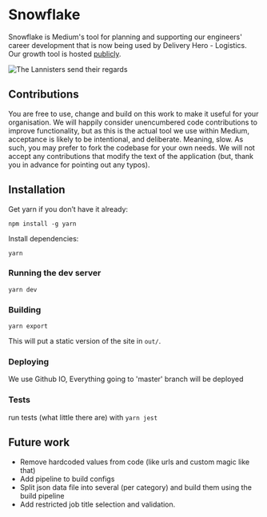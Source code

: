 # Snowflake

Snowflake is Medium's tool for planning and supporting our engineers' career development that is now being used by Delivery Hero - Logistics. Our growth tool is hosted [publicly](https://razshutydh.github.io/snowflake/).

![The Lannisters send their regards](https://imgur.com/a/nnXmz8d)

## Contributions

You are free to use, change and build on this work to make it useful for your organisation. We will happily consider
unencumbered code contributions to improve functionality, but as this is the actual tool we use within Medium, acceptance is likely to be intentional, and deliberate. Meaning, slow. As such, you may prefer to fork the codebase for your own needs. We will not accept any contributions that modify the text of the application (but, thank you in advance for pointing out any typos).

## Installation

Get yarn if you don’t have it already:

`npm install -g yarn`

Install dependencies:

`yarn`

### Running the dev server

`yarn dev`

### Building

`yarn export`

This will put a static version of the site in `out/`.

### Deploying
We use Github IO, Everything going to 'master' branch will be deployed

### Tests

run tests (what little there are) with `yarn jest`

## Future work

* Remove hardcoded values from code (like urls and custom magic like that)
* Add pipeline to build configs
* Split json data file into several (per category) and build them using the build pipeline
* Add restricted job title selection and validation.
